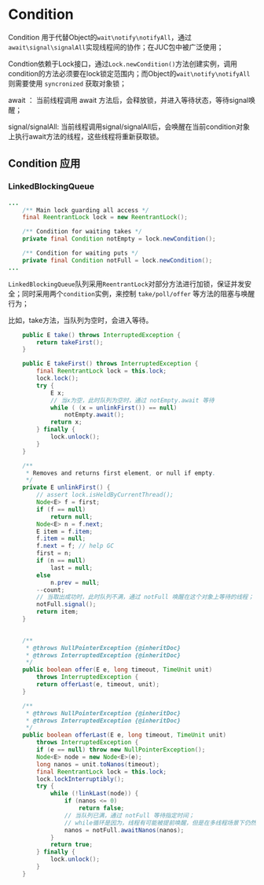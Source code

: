 # Condition

Condition 用于代替Object的`wait\notify\notifyAll`，通过`await\signal\signalAll`实现线程间的协作；在JUC包中被广泛使用；

Condtion依赖于Lock接口，通过`Lock.newCondition()`方法创建实例，调用condition的方法必须要在lock锁定范围内；而Object的`wait\notify\notifyAll` 则需要使用 `syncronized` 获取对象锁；

await ： 当前线程调用 await 方法后，会释放锁，并进入等待状态，等待signal唤醒；

signal/signalAll: 当前线程调用signal/signalAll后，会唤醒在当前condition对象上执行await方法的线程，这些线程将重新获取锁。

## Condition 应用

### LinkedBlockingQueue

```java
...
    /** Main lock guarding all access */
    final ReentrantLock lock = new ReentrantLock();

    /** Condition for waiting takes */
    private final Condition notEmpty = lock.newCondition();

    /** Condition for waiting puts */
    private final Condition notFull = lock.newCondition();
...
```

`LinkedBlockingQueue`队列采用`ReentrantLock`对部分方法进行加锁，保证并发安全；同时采用两个`condition`实例，来控制 `take/poll/offer` 等方法的阻塞与唤醒行为；

比如，take方法，当队列为空时，会进入等待。

```java
	public E take() throws InterruptedException {
        return takeFirst();
    }

	public E takeFirst() throws InterruptedException {
        final ReentrantLock lock = this.lock;
        lock.lock();
        try {
            E x;
            // 当x为空，此时队列为空时，通过 notEmpty.await 等待
            while ( (x = unlinkFirst()) == null)
                notEmpty.await();
            return x;
        } finally {
            lock.unlock();
        }
    }

	/**
     * Removes and returns first element, or null if empty.
     */
    private E unlinkFirst() {
        // assert lock.isHeldByCurrentThread();
        Node<E> f = first;
        if (f == null)
            return null;
        Node<E> n = f.next;
        E item = f.item;
        f.item = null;
        f.next = f; // help GC
        first = n;
        if (n == null)
            last = null;
        else
            n.prev = null;
        --count;
        // 当取出成功时，此时队列不满，通过 notFull 唤醒在这个对象上等待的线程；
        notFull.signal();
        return item;
    }

	
	/**
     * @throws NullPointerException {@inheritDoc}
     * @throws InterruptedException {@inheritDoc}
     */
    public boolean offer(E e, long timeout, TimeUnit unit)
        throws InterruptedException {
        return offerLast(e, timeout, unit);
    }

	/**
     * @throws NullPointerException {@inheritDoc}
     * @throws InterruptedException {@inheritDoc}
     */
    public boolean offerLast(E e, long timeout, TimeUnit unit)
        throws InterruptedException {
        if (e == null) throw new NullPointerException();
        Node<E> node = new Node<E>(e);
        long nanos = unit.toNanos(timeout);
        final ReentrantLock lock = this.lock;
        lock.lockInterruptibly();
        try {
            while (!linkLast(node)) {
                if (nanos <= 0)
                    return false;
                // 当队列已满，通过 notFull 等待指定时间；
                // while循环是因为，线程有可能被提前唤醒，但是在多线程场景下仍然无法并执行插入时，继续等待直到超时。
                nanos = notFull.awaitNanos(nanos);
            }
            return true;
        } finally {
            lock.unlock();
        }
    }
```


